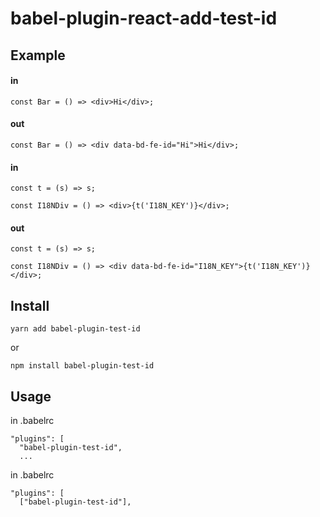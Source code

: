 # babel-plugin-react-add-test-id

## Example

#### in

```
const Bar = () => <div>Hi</div>;
```

#### out

```
const Bar = () => <div data-bd-fe-id="Hi">Hi</div>;
```

#### in

```
const t = (s) => s;

const I18NDiv = () => <div>{t('I18N_KEY')}</div>;
```

#### out

```
const t = (s) => s;

const I18NDiv = () => <div data-bd-fe-id="I18N_KEY">{t('I18N_KEY')}</div>;

```

## Install

`yarn add babel-plugin-test-id`

or

`npm install babel-plugin-test-id`

## Usage

in .babelrc

```
"plugins": [
  "babel-plugin-test-id",
  ...
```

in .babelrc

```
"plugins": [
  ["babel-plugin-test-id"],
```
